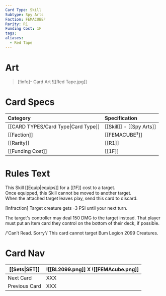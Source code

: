 ```yaml
---
Card Type: Skill
Subtype: Spy Arts
Faction: FEMACUBE³
Rarity: R1
Funding Cost: 1F
tags: 
aliases:
  - Red Tape
---
```

# Art

> [!info]- Card Art
> ![[Red Tape.jpg]]

# Card Specs

| Category | Specification| 
| :--- | :--- |
| [[CARD TYPES/Card Type\|Card Type]] | [[Skill]] - [[Spy Arts]] |  
| [[Faction]] | [[FEMACUBE³]] |  
| [[Rarity]] | [[R1]] |  
| [[Funding Cost]] | [[1F]] |  

# Rules Text  

This Skill [[Equip|equips]] for a [[1F]] cost to a target.  
Once equipped, this Skill cannot be moved to another target.  
When the attached target leaves play, send this card to discard.  

[Infraction] 
Target creature gets -3 PSI until your next turn.

The target's controller may deal 150 DMG to the target instead.
That player must put an Item card they control on the bottom of their deck, if possible.

/'Can’t Read. Sorry'/ 
This card cannot target Bum Legion 2099 Creatures.

# Card Nav

| [[Sets\|SET]] |  ![[BL2099.png]] 𐌢 ![[FEMAcube.png]] |
| ------------- | ------------------------------ |
| Next Card     | XXX |
| Previous Card | XXX |


